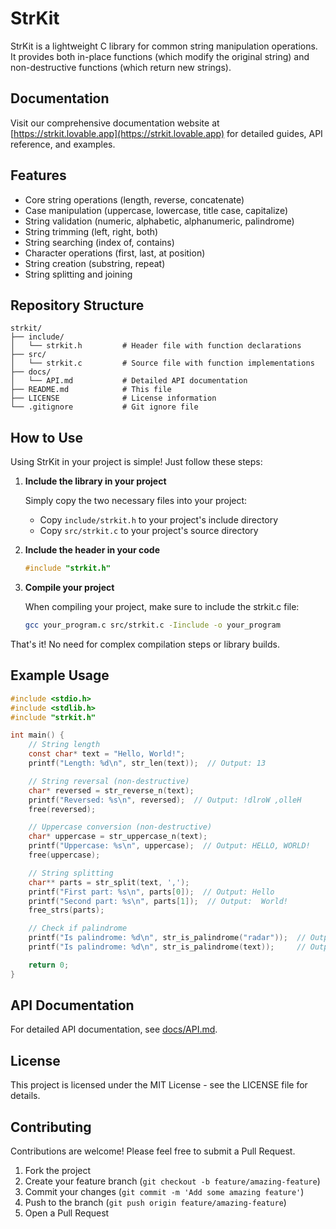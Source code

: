 # StrKit

StrKit is a lightweight C library for common string manipulation operations. It provides both in-place functions (which modify the original string) and non-destructive functions (which return new strings).

## Documentation

Visit our comprehensive documentation website at [https://strkit.lovable.app](https://strkit.lovable.app) for detailed guides, API reference, and examples.

## Features

- Core string operations (length, reverse, concatenate)
- Case manipulation (uppercase, lowercase, title case, capitalize)
- String validation (numeric, alphabetic, alphanumeric, palindrome)
- String trimming (left, right, both)
- String searching (index of, contains)
- Character operations (first, last, at position)
- String creation (substring, repeat)
- String splitting and joining

## Repository Structure

```
strkit/
├── include/
│   └── strkit.h         # Header file with function declarations
├── src/
│   └── strkit.c         # Source file with function implementations
├── docs/
│   └── API.md           # Detailed API documentation
├── README.md            # This file
├── LICENSE              # License information
└── .gitignore           # Git ignore file
```

## How to Use

Using StrKit in your project is simple! Just follow these steps:

1. **Include the library in your project**

   Simply copy the two necessary files into your project:

   - Copy `include/strkit.h` to your project's include directory
   - Copy `src/strkit.c` to your project's source directory

2. **Include the header in your code**

   ```c
   #include "strkit.h"
   ```

3. **Compile your project**

   When compiling your project, make sure to include the strkit.c file:

   ```bash
   gcc your_program.c src/strkit.c -Iinclude -o your_program
   ```

That's it! No need for complex compilation steps or library builds.

## Example Usage

```c
#include <stdio.h>
#include <stdlib.h>
#include "strkit.h"

int main() {
    // String length
    const char* text = "Hello, World!";
    printf("Length: %d\n", str_len(text));  // Output: 13

    // String reversal (non-destructive)
    char* reversed = str_reverse_n(text);
    printf("Reversed: %s\n", reversed);  // Output: !dlroW ,olleH
    free(reversed);

    // Uppercase conversion (non-destructive)
    char* uppercase = str_uppercase_n(text);
    printf("Uppercase: %s\n", uppercase);  // Output: HELLO, WORLD!
    free(uppercase);

    // String splitting
    char** parts = str_split(text, ',');
    printf("First part: %s\n", parts[0]);  // Output: Hello
    printf("Second part: %s\n", parts[1]);  // Output:  World!
    free_strs(parts);

    // Check if palindrome
    printf("Is palindrome: %d\n", str_is_palindrome("radar"));  // Output: 1
    printf("Is palindrome: %d\n", str_is_palindrome(text));     // Output: 0

    return 0;
}
```

## API Documentation

For detailed API documentation, see [docs/API.md](docs/API.md).

## License

This project is licensed under the MIT License - see the LICENSE file for details.

## Contributing

Contributions are welcome! Please feel free to submit a Pull Request.

1. Fork the project
2. Create your feature branch (`git checkout -b feature/amazing-feature`)
3. Commit your changes (`git commit -m 'Add some amazing feature'`)
4. Push to the branch (`git push origin feature/amazing-feature`)
5. Open a Pull Request
